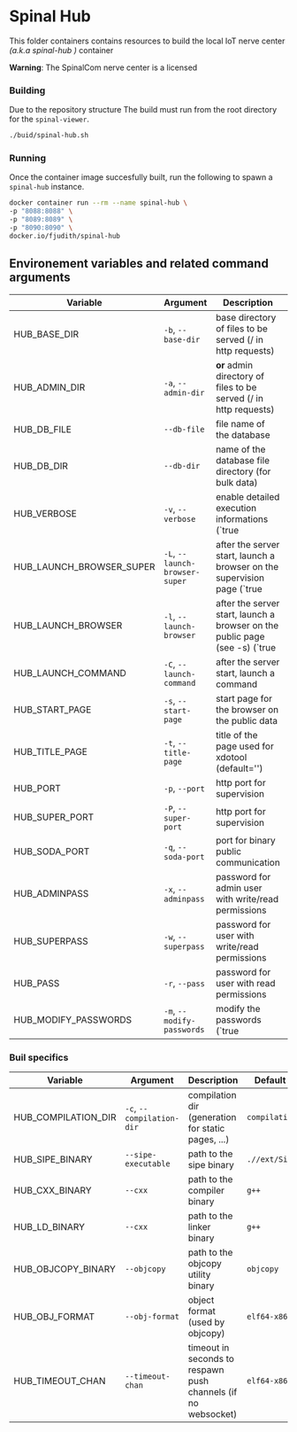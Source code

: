 # Spinal Hub

This folder containers contains resources to build the local IoT nerve center _(a.k.a spinal-hub )_ container

**Warning**: The SpinalCom nerve center is a licensed 

### Building

Due to the repository structure The build must run from the root directory for the `spinal-viewer`.

```bash
./buid/spinal-hub.sh
```

### Running

Once the container image succesfully built, run the following to spawn a `spinal-hub` instance.

```bash
docker container run --rm --name spinal-hub \
-p "8088:8088" \
-p "8089:8089" \
-p "8090:8090" \
docker.io/fjudith/spinal-hub
```

## Environement variables and related command arguments

| Variable                 | Argument                       | Description                                                                         | Default value                          |
|--------------------------|--------------------------------|-------------------------------------------------------------------------------------|----------------------------------------|
| HUB_BASE_DIR             | `-b`, `--base-dir`             | base directory of files to be served (/ in http requests)                           | `html`                                 |
| HUB_ADMIN_DIR            | `-a`, `--admin-dir`            | **or** admin directory of files to be served (/ in http requests)                   | `admin`                                |
| HUB_DB_FILE              | `--db-file`                    | file name of the database                                                           | `memory/dump.db`                       |
| HUB_DB_DIR               | `--db-dir`                     | name of the database file directory (for bulk data)                                 | `memory/data.db`                       |
| HUB_VERBOSE              | `-v`, `--verbose`              | enable detailed execution informations (`true|false`)                               | `false`                                |
| HUB_LAUNCH_BROWSER_SUPER | `-L`, `--launch-browser-super` | after the server start, launch a browser on the supervision page (`true|false`)     | `false`                                |
| HUB_LAUNCH_BROWSER       | `-l`, `--launch-browser`       | after the server start, launch a browser on the public page (see -s) (`true|false`) | `false`                                |
| HUB_LAUNCH_COMMAND       | `-C`, `--launch-command`       | after the server start, launch a command                                            | _None_                                 |
| HUB_START_PAGE           | `-s`, `--start-page`           | start page for the browser on the public data                                       | `/`                                    |
| HUB_TITLE_PAGE           | `-t`, `--title-page`           | title of the page used for xdotool (default='')                                     | _None_                                 |
| HUB_PORT                 | `-p`, `--port`                 | http port for supervision                                                           | `8888`                                 |
| HUB_SUPER_PORT           | `-P`, `--super-port`           | http port for supervision                                                           | `8889`                                 |
| HUB_SODA_PORT            | `-q`, `--soda-port`            | port for binary public communication                                                | `8890`                                 |
| HUB_ADMINPASS            | `-x`, `--adminpass`            | password for admin user with write/read permissions                                 | `JHGgcz45JKilmzknzelf65ddDadggftIO98P` |
| HUB_SUPERPASS            | `-w`, `--superpass`            | password for user with write/read permissions                                       | `4YCSeYUzsDG8XSrjqXgkDPrdmJ3fQqHs`     |
| HUB_PASS                 | `-r`, `--pass`                 | password for user with read permissions                                             | `LQv2nm9G2rqMerk23Tav2ufeuRM2K5RG`     |
| HUB_MODIFY_PASSWORDS     | `-m`, `--modify-passwords`     | modify the passwords (`true|false`)                                                 | _n/a_                                  |

### Buil specifics
| Variable                 | Argument                       | Description                                                                         | Default value      |
|--------------------------|--------------------------------|-------------------------------------------------------------------------------------|--------------------|
| HUB_COMPILATION_DIR      | `-c`, `--compilation-dir`      | compilation dir (generation for static pages, ...)                                  | `compilations`     |
| HUB_SIPE_BINARY          | `--sipe-executable`            | path to the sipe binary                                                             | `.//ext/Sipe/sipe` |
| HUB_CXX_BINARY           | `--cxx`                        | path to the compiler binary                                                         | `g++`              |
| HUB_LD_BINARY            | `--cxx`                        | path to the linker binary                                                           | `g++`              |
| HUB_OBJCOPY_BINARY       | `--objcopy`                    | path to the objcopy utility binary                                                  | `objcopy`          |
| HUB_OBJ_FORMAT           | `--obj-format`                 | object format (used by objcopy)                                                     | `elf64-x86-64`     |
| HUB_TIMEOUT_CHAN         | `--timeout-chan`               | timeout in seconds to respawn push channels (if no websocket)                       | `elf64-x86-64`     |
